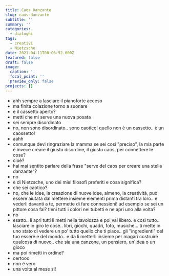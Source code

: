 ```yaml
---
title: Caos Danzante
slug: caos-danzante
subtitle: ''
summary: ''
categories:
  - dialoghi
tags:
  - creativi
  - Nietzsche
date: 2021-04-11T08:06:52.000Z
featured: false
draft: false
image:
  caption: ''
  focal_point: ''
  preview_only: false
projects: []
---
```


- ahh sempre a lasciare il pianoforte acceso
- ma finita colazione torno a suonare
- e il cassetto aperto?
- metti che mi serve una nuova posata
- sei sempre disordinato
- no, non sono disordinato.. sono caotico! quello non è un cassetto.. è un caossetto!
- aahh
- comunque devi ringraziare la mamma se sei così "preciso", la mia parte è invece creare il giusto disordine, il giusto caos, per connettere le cose?
- cioè?
- hai mai sentito parlare della frase "serve del caos per creare una stella danzante"?
- no
- è di Nietzsche, uno dei miei filosofi preferiti e cosa significa?
- che sei caotico?
- no, che le idee, la creazione di nuove idee, almeno, la creatività, può essere aiutata dal mettere insieme elementi prima distanti tra loro.. e vederli davanti a te, permette di fare connessioni! ad esempio se sei un pittore cosa fai? tieni tutti i colori nei tubetti e ne apri uno alla volta?
- no
- esatto.. li apri tutti li metti nella tavolozza e poi vai libero. e così tutto.. lasciare in giro le cose.. libri, giochi, quadri, foto, musiche... ti mette in uno stato di vedere un po' tutto quello che ti piace.. gli "ingredienti" del tuo essere e del mondo.. e da lì metterli insieme per magari costruire qualcosa di nuovo.. che sia una canzone, un pensiero, un'idea o un gioco
- ma poi rimetti in ordine?
- certooo
- non è vero
- una volta al mese si!


